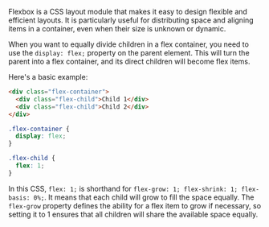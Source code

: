 Flexbox is a CSS layout module that makes it easy to design flexible and efficient layouts. It is particularly useful for distributing space and aligning items in a container, even when their size is unknown or dynamic.

When you want to equally divide children in a flex container, you need to use the `display: flex;` property on the parent element. This will turn the parent into a flex container, and its direct children will become flex items.

Here's a basic example:

```html
<div class="flex-container">
  <div class="flex-child">Child 1</div>
  <div class="flex-child">Child 2</div>
</div>
```

```css
.flex-container {
  display: flex;
}

.flex-child {
  flex: 1;
}
```

In this CSS, `flex: 1;` is shorthand for `flex-grow: 1; flex-shrink: 1; flex-basis: 0%;`. It means that each child will grow to fill the space equally. The `flex-grow` property defines the ability for a flex item to grow if necessary, so setting it to 1 ensures that all children will share the available space equally.

